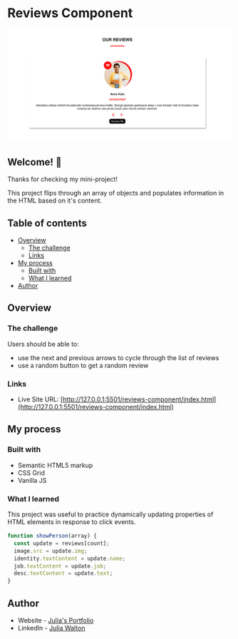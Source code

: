# Reviews Component

![Preview for Reviews Component](./images/screenshot.png)

## Welcome! 👋

Thanks for checking my mini-project!

This project flips through an array of objects and populates information in the HTML based on it's content.

## Table of contents

- [Overview](#overview)
  - [The challenge](#the-challenge)
  - [Links](#links)
- [My process](#my-process)
  - [Built with](#built-with)
  - [What I learned](#what-i-learned)
- [Author](#author)

## Overview

### The challenge

Users should be able to:

- use the next and previous arrows to cycle through the list of reviews
- use a random button to get a random review

### Links

- Live Site URL: [http://127.0.0.1:5501/reviews-component/index.html](http://127.0.0.1:5501/reviews-component/index.html)

## My process

### Built with

- Semantic HTML5 markup
- CSS Grid
- Vanilla JS

### What I learned

This project was useful to practice dynamically updating properties of HTML elements in response to click events.

```js
function showPerson(array) {
  const update = reviews[count];
  image.src = update.img;
  identity.textContent = update.name;
  job.textContent = update.job;
  desc.textContent = update.text;
}
```

## Author

- Website - [Julia's Portfolio](https://juliawalton.github.io/portfolio/)
- LinkedIn - [Julia Walton](https://www.linkedin.com/in/juliawalton/)

